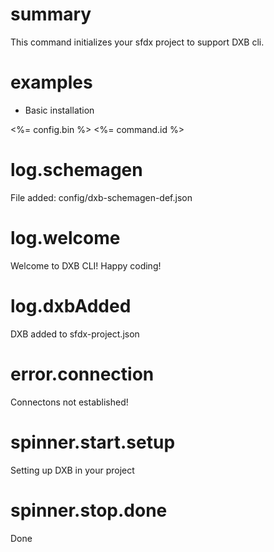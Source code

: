 # summary

This command initializes your sfdx project to support DXB cli.

# examples

- Basic installation
 
 <%= config.bin %> <%= command.id %>

# log.schemagen

File added: config/dxb-schemagen-def.json

# log.welcome

Welcome to DXB CLI! Happy coding!

# log.dxbAdded

DXB added to sfdx-project.json

# error.connection

Connectons not established!

# spinner.start.setup

Setting up DXB in your project

# spinner.stop.done

Done
